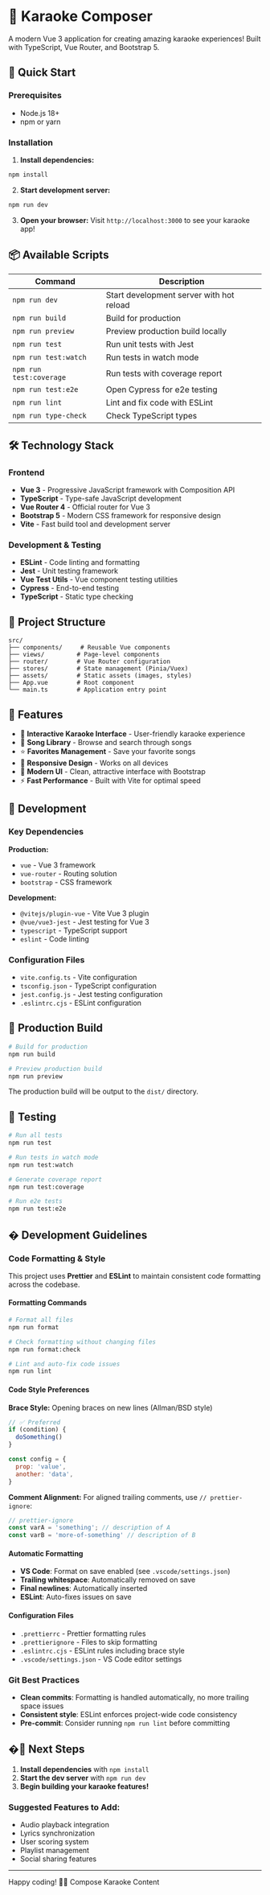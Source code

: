 # 🎤 Karaoke Composer

A modern Vue 3 application for creating amazing karaoke experiences! Built with TypeScript, Vue Router, and Bootstrap 5.

## 🚀 Quick Start

### Prerequisites

- Node.js 18+
- npm or yarn

### Installation

1. **Install dependencies:**

```bash
npm install
```

2. **Start development server:**

```bash
npm run dev
```

3. **Open your browser:**
   Visit `http://localhost:3000` to see your karaoke app!

## 📦 Available Scripts

| Command                 | Description                              |
| ----------------------- | ---------------------------------------- |
| `npm run dev`           | Start development server with hot reload |
| `npm run build`         | Build for production                     |
| `npm run preview`       | Preview production build locally         |
| `npm run test`          | Run unit tests with Jest                 |
| `npm run test:watch`    | Run tests in watch mode                  |
| `npm run test:coverage` | Run tests with coverage report           |
| `npm run test:e2e`      | Open Cypress for e2e testing             |
| `npm run lint`          | Lint and fix code with ESLint            |
| `npm run type-check`    | Check TypeScript types                   |

## 🛠️ Technology Stack

### Frontend

- **Vue 3** - Progressive JavaScript framework with Composition API
- **TypeScript** - Type-safe JavaScript development
- **Vue Router 4** - Official router for Vue 3
- **Bootstrap 5** - Modern CSS framework for responsive design
- **Vite** - Fast build tool and development server

### Development & Testing

- **ESLint** - Code linting and formatting
- **Jest** - Unit testing framework
- **Vue Test Utils** - Vue component testing utilities
- **Cypress** - End-to-end testing
- **TypeScript** - Static type checking

## 📁 Project Structure

```
src/
├── components/     # Reusable Vue components
├── views/         # Page-level components
├── router/        # Vue Router configuration
├── stores/        # State management (Pinia/Vuex)
├── assets/        # Static assets (images, styles)
├── App.vue        # Root component
└── main.ts        # Application entry point
```

## 🎵 Features

- 🎤 **Interactive Karaoke Interface** - User-friendly karaoke experience
- 🎵 **Song Library** - Browse and search through songs
- ⭐ **Favorites Management** - Save your favorite songs
- 📱 **Responsive Design** - Works on all devices
- 🎨 **Modern UI** - Clean, attractive interface with Bootstrap
- ⚡ **Fast Performance** - Built with Vite for optimal speed

## 🔧 Development

### Key Dependencies

**Production:**

- `vue` - Vue 3 framework
- `vue-router` - Routing solution
- `bootstrap` - CSS framework

**Development:**

- `@vitejs/plugin-vue` - Vite Vue 3 plugin
- `@vue/vue3-jest` - Jest testing for Vue 3
- `typescript` - TypeScript support
- `eslint` - Code linting

### Configuration Files

- `vite.config.ts` - Vite configuration
- `tsconfig.json` - TypeScript configuration
- `jest.config.js` - Jest testing configuration
- `.eslintrc.cjs` - ESLint configuration

## 🚀 Production Build

```bash
# Build for production
npm run build

# Preview production build
npm run preview
```

The production build will be output to the `dist/` directory.

## 🧪 Testing

```bash
# Run all tests
npm run test

# Run tests in watch mode
npm run test:watch

# Generate coverage report
npm run test:coverage

# Run e2e tests
npm run test:e2e
```

## � Development Guidelines

### Code Formatting & Style

This project uses **Prettier** and **ESLint** to maintain consistent code formatting across the codebase.

#### Formatting Commands

```bash
# Format all files
npm run format

# Check formatting without changing files
npm run format:check

# Lint and auto-fix code issues
npm run lint
```

#### Code Style Preferences

**Brace Style:** Opening braces on new lines (Allman/BSD style)

```javascript
// ✅ Preferred
if (condition) {
  doSomething()
}

const config = {
  prop: 'value',
  another: 'data',
}
```

**Comment Alignment:** For aligned trailing comments, use `// prettier-ignore`:

```javascript
// prettier-ignore
const varA = 'something'; // description of A
const varB = 'more-of-something' // description of B
```

#### Automatic Formatting

- **VS Code**: Format on save enabled (see `.vscode/settings.json`)
- **Trailing whitespace**: Automatically removed on save
- **Final newlines**: Automatically inserted
- **ESLint**: Auto-fixes issues on save

#### Configuration Files

- `.prettierrc` - Prettier formatting rules
- `.prettierignore` - Files to skip formatting
- `.eslintrc.cjs` - ESLint rules including brace style
- `.vscode/settings.json` - VS Code editor settings

### Git Best Practices

- **Clean commits**: Formatting is handled automatically, no more trailing space issues
- **Consistent style**: ESLint enforces project-wide code consistency
- **Pre-commit**: Consider running `npm run lint` before committing

## �📝 Next Steps

1. **Install dependencies** with `npm install`
2. **Start the dev server** with `npm run dev`
3. **Begin building your karaoke features!**

### Suggested Features to Add:

- Audio playback integration
- Lyrics synchronization
- User scoring system
- Playlist management
- Social sharing features

---

Happy coding! 🎤✨
Compose Karaoke Content
